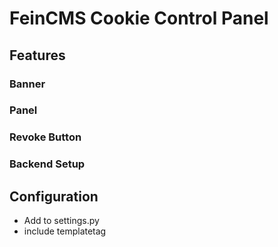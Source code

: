 # FeinCMS Cookie Control Panel

## Features

### Banner

### Panel

### Revoke Button

### Backend Setup

## Configuration

- Add to settings.py
- include templatetag